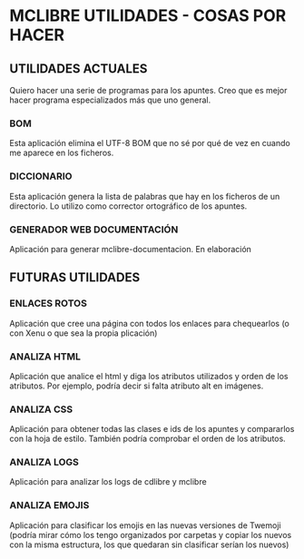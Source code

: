 # MCLIBRE UTILIDADES - COSAS POR HACER

## UTILIDADES ACTUALES
Quiero hacer una serie de programas para los apuntes. Creo que es mejor hacer programa especializados más que uno general.

### BOM
Esta aplicación elimina el UTF-8 BOM que no sé por qué de vez en cuando me aparece en los ficheros.

### DICCIONARIO
Esta aplicación genera la lista de palabras que hay en los ficheros de un directorio. Lo utilizo como corrector ortográfico de los apuntes.

### GENERADOR WEB DOCUMENTACIÓN
Aplicación para generar mclibre-documentacion. En elaboración


## FUTURAS UTILIDADES

### ENLACES ROTOS
Aplicación que cree una página con todos los enlaces para chequearlos (o con Xenu o que sea la propia plicación)

### ANALIZA HTML
Aplicación que analice el html y diga los atributos utilizados y orden de los atributos. Por ejemplo, podría decir si falta atributo alt en imágenes.

### ANALIZA CSS
Aplicación para obtener todas las clases e ids de los apuntes y compararlos con la hoja de estilo. También podría comprobar el orden de los atributos.

### ANALIZA LOGS
Aplicación para analizar los logs de cdlibre y mclibre

### ANALIZA EMOJIS
Aplicación para clasificar los emojis en las nuevas versiones de Twemoji (podría mirar cómo los tengo organizados por carpetas y copiar los nuevos con la misma estructura, los que quedaran sin clasificar serían los nuevos)
